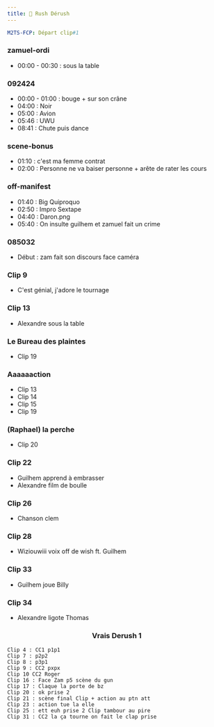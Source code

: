 ```yaml
---
title: 💾 Rush Dérush
---
```

```yaml
M2TS-FCP: Départ clip#1
```
### zamuel-ordi
- 00:00 - 00:30 : sous la table

### 092424
- 00:00 - 01:00 : bouge + sur son crâne
- 04:00 : Noir
- 05:00 : Avion
- 05:46 : UWU
- 08:41 : Chute puis dance

### scene-bonus
- 01:10 : c'est ma femme contrat
- 02:00 : Personne ne va baiser personne + arête de rater les cours 

### off-manifest
- 01:40 : Big Quiproquo
- 02:50 : Impro Sextape
- 04:40 : Daron.png
- 05:40 : On insulte guilhem et zamuel fait un crime
### 085032
- Début : zam fait son discours face caméra
### Clip 9
- C'est génial, j'adore le tournage
### Clip 13
- Alexandre sous la table
### Le Bureau des plaintes
- Clip 19
### Aaaaaaction
- Clip 13
- Clip 14
- Clip 15
- Clip 19
### (Raphael) la perche
- Clip 20
### Clip 22
- Guilhem apprend à embrasser
- Alexandre film de boulle
### Clip 26
- Chanson clem

### Clip 28
- Wiziouwiii voix off de wish ft. Guilhem
### Clip 33
- Guilhem joue Billy
### Clip 34
- Alexandre ligote Thomas

<h3 style="text-align: center">Vrais Derush 1</h3>

```
Clip 4 : CC1 p1p1
Clip 7 : p2p2
Clip 8 : p3p1
Clip 9 : CC2 pxpx
Clip 10 CC2 Roger
Clip 16 : Face Zam p5 scène du gun
Clip 17 : Claque la porte de bz
Clip 20 : ok prise 2
Clip 21 : scène final Clip + action au ptn att
Clip 23 : action tue la elle
Clip 25 : ett euh prise 2 Clip tambour au pire 
Clip 31 : CC2 la ça tourne on fait le clap prise 
```
